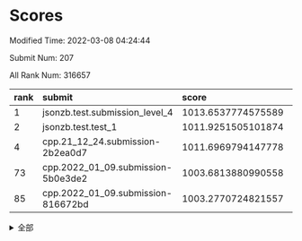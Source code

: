 # Scores

Modified Time: 2022-03-08 04:24:44

Submit Num: 207

All Rank Num: 316657

| rank |               submit               |       score        |       sigma        | pk_num |
| :--- | :--------------------------------- | :----------------- | :----------------- | :----- |
| 1    | jsonzb.test.submission_level_4     | 1013.6537774575589 | 0.8022480808196293 | 6117   |
| 2    | jsonzb.test.test_1                 | 1011.9251505101874 | 0.7957210161453525 | 6115   |
| 4    | cpp.21_12_24.submission-2b2ea0d7   | 1011.6969794147778 | 0.7779890169817895 | 6115   |
| 73   | cpp.2022_01_09.submission-5b0e3de2 | 1003.6813880990558 | 0.7232939572084887 | 6113   |
| 85   | cpp.2022_01_09.submission-816672bd | 1003.2770724821557 | 0.7221102352956811 | 6120   |


<details>
<summary>全部</summary>

| rank |                 submit                 |       score        |       sigma        | pk_num |
| :--- | :------------------------------------- | :----------------- | :----------------- | :----- |
| 1    | jsonzb.test.submission_level_4         | 1013.6537774575589 | 0.8022480808196293 | 6117   |
| 2    | jsonzb.test.test_1                     | 1011.9251505101874 | 0.7957210161453525 | 6115   |
| 3    | gobigger.level_3.submission_level_3_11 | 1011.9078357765098 | 0.7818739521310599 | 6119   |
| 4    | cpp.21_12_24.submission-2b2ea0d7       | 1011.6969794147778 | 0.7779890169817895 | 6115   |
| 5    | gobigger.level_3.submission_level_3_43 | 1011.4687723401853 | 0.7510306218621622 | 6120   |
| 6    | gobigger.level_3.submission_level_3_17 | 1011.3330770325581 | 0.7616072218126153 | 6115   |
| 7    | gobigger.level_3.submission_level_3_21 | 1011.3235519329518 | 0.7878116119224116 | 6117   |
| 8    | gobigger.level_3.submission_level_3_38 | 1011.1884155095636 | 0.7593880543477909 | 6121   |
| 9    | gobigger.level_3.submission_level_3_13 | 1011.1642276336212 | 0.7614856427235789 | 6117   |
| 10   | gobigger.level_3.submission_level_3_19 | 1010.8907390659622 | 0.7469734340101104 | 6121   |
| 11   | gobigger.level_3.submission_level_3_46 | 1010.8108207353705 | 0.7764167774506323 | 6120   |
| 12   | gobigger.level_3.submission_level_3_6  | 1010.8038431335463 | 0.7938093628871454 | 6119   |
| 13   | gobigger.level_3.submission_level_3_14 | 1010.7762320200253 | 0.7658019349149008 | 6122   |
| 14   | gobigger.level_3.submission_level_3_10 | 1010.6652867737085 | 0.7751822463490452 | 6123   |
| 15   | gobigger.level_3.submission_level_3_33 | 1010.4612138257216 | 0.7281906712470706 | 6118   |
| 16   | gobigger.level_3.submission_level_3_48 | 1010.4352283730329 | 0.7620842352681907 | 6119   |
| 17   | gobigger.level_3.submission_level_3_30 | 1010.4234637102954 | 0.7699319581659237 | 6118   |
| 18   | gobigger.level_3.submission_level_3_7  | 1010.371813146301  | 0.7778825720983664 | 6120   |
| 19   | gobigger.level_3.submission_level_3_39 | 1010.3302206316087 | 0.7728616320376711 | 6119   |
| 20   | gobigger.level_3.submission_level_3_36 | 1010.2791071977318 | 0.7658951209282986 | 6117   |
| 21   | gobigger.level_3.submission_level_3_27 | 1010.1836834362975 | 0.7654147914474082 | 6118   |
| 22   | gobigger.level_3.submission_level_3_41 | 1010.1768661085888 | 0.743490227640492  | 6119   |
| 23   | gobigger.level_3.submission_level_3_4  | 1010.1334523566485 | 0.7765732663481821 | 6116   |
| 24   | gobigger.level_3.submission_level_3_49 | 1010.0434325613355 | 0.7560585642802475 | 6115   |
| 25   | gobigger.level_3.submission_level_3_23 | 1009.8653597536311 | 0.7345291253670112 | 6117   |
| 26   | gobigger.level_3.submission_level_3_18 | 1009.8631391603744 | 0.746879015011287  | 6118   |
| 27   | gobigger.level_3.submission_level_3_47 | 1009.789104933015  | 0.7730562600313583 | 6117   |
| 28   | gobigger.level_3.submission_level_3_0  | 1009.7515706841377 | 0.7469676417128672 | 6120   |
| 29   | gobigger.level_3.submission_level_3_40 | 1009.7402741364623 | 0.7575230954537279 | 6119   |
| 30   | gobigger.level_3.submission_level_3_16 | 1009.7265913429237 | 0.761913094825132  | 6121   |
| 31   | gobigger.level_3.submission_level_3_3  | 1009.6707356269864 | 0.7458215867308222 | 6121   |
| 32   | gobigger.level_3.submission_level_3_15 | 1009.638103815376  | 0.7415988260897465 | 6118   |
| 33   | gobigger.level_3.submission_level_3_8  | 1009.6260319449343 | 0.7686894831700473 | 6121   |
| 34   | gobigger.level_3.submission_level_3_44 | 1009.447847695371  | 0.7576842583631856 | 6121   |
| 35   | gobigger.level_3.submission_level_3_37 | 1009.4330098465632 | 0.7548392328609608 | 6115   |
| 36   | gobigger.level_3.submission_level_3_2  | 1009.3848928263711 | 0.733504962453595  | 6124   |
| 37   | gobigger.level_3.submission_level_3_31 | 1009.3613608839051 | 0.762327395443203  | 6115   |
| 38   | gobigger.level_3.submission_level_3_20 | 1009.347029117392  | 0.7755156684723988 | 6116   |
| 39   | gobigger.level_3.submission_level_3_26 | 1009.3311443165143 | 0.7544520764568144 | 6119   |
| 40   | gobigger.level_3.submission_level_3_35 | 1009.2008199405567 | 0.7519341351242821 | 6118   |
| 41   | gobigger.level_3.submission_level_3_32 | 1009.1994382109737 | 0.7454204103132224 | 6121   |
| 42   | gobigger.level_3.submission_level_3_5  | 1009.1878598428314 | 0.7490147105885928 | 6115   |
| 43   | gobigger.level_3.submission_level_3_34 | 1009.1544420859074 | 0.7535340086255164 | 6121   |
| 44   | gobigger.level_3.submission_level_3_24 | 1009.1514188170655 | 0.7588545035542733 | 6118   |
| 45   | gobigger.level_3.submission_level_3_12 | 1009.1204613344265 | 0.7182493871402768 | 6120   |
| 46   | gobigger.level_3.submission_level_3_28 | 1009.1089113021372 | 0.7493378338108883 | 6119   |
| 47   | gobigger.level_3.submission_level_3_9  | 1009.0572635921641 | 0.7819665606326988 | 6123   |
| 48   | gobigger.level_3.submission_level_3_1  | 1009.0114799514157 | 0.7636037054639766 | 6118   |
| 49   | gobigger.level_3.submission_level_3_25 | 1008.9329824492255 | 0.7399930728485203 | 6118   |
| 50   | gobigger.level_3.submission_level_3_42 | 1008.8258312426669 | 0.751495847420158  | 6117   |
| 51   | gobigger.level_3.submission_level_3_45 | 1008.8207608751223 | 0.76890040704203   | 6114   |
| 52   | gobigger.level_3.submission_level_3_22 | 1008.5898679551641 | 0.7446328288084542 | 6122   |
| 53   | gobigger.level_3.submission_level_3_29 | 1008.3373388711843 | 0.7304541914741277 | 6126   |
| 54   | gobigger.level_1.submission_level_1_21 | 1004.6357988736451 | 0.7195004825376643 | 6123   |
| 55   | gobigger.level_1.submission_level_1_17 | 1004.4606307324594 | 0.7309975165557787 | 6120   |
| 56   | gobigger.level_1.submission_level_1_31 | 1004.4096565341088 | 0.7161525162917793 | 6124   |
| 57   | gobigger.level_1.submission_level_1_4  | 1004.4029143605787 | 0.7189804143995918 | 6120   |
| 58   | gobigger.level_1.submission_level_1_22 | 1004.3317091596997 | 0.7119276036567987 | 6125   |
| 59   | gobigger.level_1.submission_level_1_42 | 1004.1842059190958 | 0.7110419821038216 | 6118   |
| 60   | gobigger.level_1.submission_level_1_32 | 1004.172130245352  | 0.7182852915386635 | 6120   |
| 61   | gobigger.level_1.submission_level_1_25 | 1004.1194580203278 | 0.7305605526455637 | 6118   |
| 62   | gobigger.level_1.submission_level_1_46 | 1004.1067313153343 | 0.7346349517751939 | 6121   |
| 63   | gobigger.level_1.submission_level_1_37 | 1004.0512774536403 | 0.7191071950530641 | 6118   |
| 64   | gobigger.level_1.submission_level_1_5  | 1003.9954063844068 | 0.7180699777069242 | 6116   |
| 65   | gobigger.level_1.submission_level_1_3  | 1003.8928695835159 | 0.7199240142648854 | 6116   |
| 66   | gobigger.level_1.submission_level_1_6  | 1003.8640135902905 | 0.7221897416786229 | 6119   |
| 67   | gobigger.level_1.submission_level_1_23 | 1003.8497750235082 | 0.7136883475208613 | 6124   |
| 68   | gobigger.level_1.submission_level_1_10 | 1003.8010985030611 | 0.7267371657881228 | 6119   |
| 69   | gobigger.level_1.submission_level_1_47 | 1003.7721652295576 | 0.7222523080975097 | 6117   |
| 70   | gobigger.level_1.submission_level_1_18 | 1003.7429584360033 | 0.7009116668976293 | 6112   |
| 71   | gobigger.level_1.submission_level_1_8  | 1003.7305985772089 | 0.7176185122778628 | 6116   |
| 72   | gobigger.level_1.submission_level_1_1  | 1003.7017461758253 | 0.7256452146586825 | 6123   |
| 73   | cpp.2022_01_09.submission-5b0e3de2     | 1003.6813880990558 | 0.7232939572084887 | 6113   |
| 74   | gobigger.level_1.submission_level_1_40 | 1003.6618775469661 | 0.7166896588770141 | 6120   |
| 75   | gobigger.level_1.submission_level_1_26 | 1003.6601109151989 | 0.7179576530706163 | 6120   |
| 76   | gobigger.level_1.submission_level_1_41 | 1003.6290712553383 | 0.7077113704247887 | 6114   |
| 77   | gobigger.level_1.submission_level_1_34 | 1003.6020789951941 | 0.7109742408220816 | 6121   |
| 78   | gobigger.level_1.submission_level_1_45 | 1003.5821638366697 | 0.7118706045683489 | 6119   |
| 79   | gobigger.level_1.submission_level_1_0  | 1003.5510286479863 | 0.7172676588420378 | 6117   |
| 80   | gobigger.level_1.submission_level_1_33 | 1003.4999107439775 | 0.7158997086467472 | 6119   |
| 81   | gobigger.level_1.submission_level_1_24 | 1003.4689052601453 | 0.7149122194942119 | 6116   |
| 82   | gobigger.level_1.submission_level_1_27 | 1003.3781957299439 | 0.7301428210024603 | 6119   |
| 83   | gobigger.level_1.submission_level_1_12 | 1003.3510407123588 | 0.7168269506980213 | 6119   |
| 84   | gobigger.level_1.submission_level_1_48 | 1003.322223955197  | 0.7223439579608696 | 6121   |
| 85   | cpp.2022_01_09.submission-816672bd     | 1003.2770724821557 | 0.7221102352956811 | 6120   |
| 86   | gobigger.level_1.submission_level_1_38 | 1003.2632893960024 | 0.7178956561001808 | 6121   |
| 87   | gobigger.level_1.submission_level_1_11 | 1003.218463301176  | 0.7105163190042951 | 6120   |
| 88   | gobigger.level_1.submission_level_1_44 | 1003.191750861055  | 0.7124068469258122 | 6119   |
| 89   | gobigger.level_1.submission_level_1_2  | 1003.1540887967269 | 0.7215640143113692 | 6123   |
| 90   | gobigger.level_1.submission_level_1_36 | 1003.1305085703503 | 0.7224123659861361 | 6112   |
| 91   | gobigger.level_1.submission_level_1_9  | 1003.104559556178  | 0.7173754705130381 | 6116   |
| 92   | gobigger.level_1.submission_level_1_49 | 1003.0998444620914 | 0.7180370379218255 | 6118   |
| 93   | gobigger.level_1.submission_level_1_7  | 1003.0963428836793 | 0.7145111021151707 | 6119   |
| 94   | gobigger.level_1.submission_level_1_39 | 1002.9739491854796 | 0.7107918475599485 | 6125   |
| 95   | gobigger.level_1.submission_level_1_19 | 1002.9700255586973 | 0.7078872391792904 | 6120   |
| 96   | gobigger.level_1.submission_level_1_16 | 1002.8501976162573 | 0.7176041511641292 | 6121   |
| 97   | gobigger.level_1.submission_level_1_14 | 1002.7680459484459 | 0.7212697100501536 | 6123   |
| 98   | gobigger.level_1.submission_level_1_15 | 1002.6874463954024 | 0.7018405573403637 | 6124   |
| 99   | gobigger.level_1.submission_level_1_35 | 1002.6378153744405 | 0.7101615543328684 | 6120   |
| 100  | gobigger.level_1.submission_level_1_29 | 1002.5908181582195 | 0.7149684068490755 | 6118   |
| 101  | gobigger.level_1.submission_level_1_30 | 1002.3504712519053 | 0.7113847415178036 | 6117   |
| 102  | gobigger.level_1.submission_level_1_13 | 1002.1770739941526 | 0.6991034431144142 | 6122   |
| 103  | gobigger.level_1.submission_level_1_28 | 1002.1161587631273 | 0.7082980360433064 | 6118   |
| 104  | gobigger.level_1.submission_level_1_20 | 1002.0229980216619 | 0.7161180531738864 | 6121   |
| 105  | gobigger.level_1.submission_level_1_43 | 1001.6353978396693 | 0.7108234033765467 | 6118   |
| 106  | gobigger.random.submission_random_0    | 997.8700778942576  | 0.6896158693440637 | 6123   |
| 107  | gobigger.random.submission_random_8    | 997.6613505535903  | 0.7144183964461835 | 6115   |
| 108  | gobigger.random.submission_random_30   | 997.1958053228853  | 0.7168700326867223 | 6114   |
| 109  | gobigger.random.submission_random_29   | 997.1763895787919  | 0.712663725966806  | 6120   |
| 110  | gobigger.random.submission_random_28   | 996.8767934253448  | 0.7003530029148979 | 6121   |
| 111  | gobigger.random.submission_random_36   | 996.7981413336445  | 0.70436855598174   | 6116   |
| 112  | gobigger.random.submission_random_45   | 996.7469553706516  | 0.712395618177603  | 6117   |
| 113  | gobigger.random.submission_random_18   | 996.7157073369551  | 0.702154066232751  | 6117   |
| 114  | gobigger.random.submission_random_43   | 996.6679687587192  | 0.7094921768429934 | 6120   |
| 115  | gobigger.random.submission_random_5    | 996.6605558292362  | 0.7080645971006962 | 6118   |
| 116  | gobigger.random.submission_random_7    | 996.6278251509106  | 0.7185820097860541 | 6119   |
| 117  | gobigger.random.submission_random_42   | 996.6258180243079  | 0.7140397468544639 | 6119   |
| 118  | gobigger.random.submission_random_33   | 996.5106496916134  | 0.7142408900360944 | 6117   |
| 119  | gobigger.random.submission_random_41   | 996.4902673997964  | 0.7146587624393225 | 6116   |
| 120  | gobigger.random.submission_random_13   | 996.4387556086278  | 0.7175354292066316 | 6119   |
| 121  | gobigger.random.submission_random_23   | 996.3930162016912  | 0.7276870058481958 | 6120   |
| 122  | gobigger.random.submission_random_26   | 996.3586134702168  | 0.7146343840952256 | 6121   |
| 123  | gobigger.random.submission_random_3    | 996.335529669624   | 0.7082942037122295 | 6114   |
| 124  | gobigger.random.submission_random_32   | 996.3048859921037  | 0.7039643590780368 | 6125   |
| 125  | gobigger.random.submission_random_37   | 996.2820024352659  | 0.7122161881096463 | 6124   |
| 126  | gobigger.random.submission_random_1    | 996.2681815609492  | 0.699858932850352  | 6123   |
| 127  | gobigger.random.submission_random_17   | 996.255063819089   | 0.6980967243036772 | 6118   |
| 128  | gobigger.random.submission_random_11   | 996.1592260389377  | 0.7096845898707472 | 6118   |
| 129  | gobigger.random.submission_random_40   | 996.1477544435697  | 0.7174102635587657 | 6119   |
| 130  | gobigger.random.submission_random_10   | 996.0243772037605  | 0.7102812641685645 | 6120   |
| 131  | gobigger.random.submission_random_22   | 996.0016763836609  | 0.7172778530725468 | 6116   |
| 132  | gobigger.random.submission_random_47   | 995.9820777665913  | 0.7188081626703552 | 6122   |
| 133  | gobigger.random.submission_random_9    | 995.9216006764232  | 0.7210819746484121 | 6122   |
| 134  | gobigger.random.submission_random_20   | 995.887558946768   | 0.7095388219236596 | 6119   |
| 135  | gobigger.random.submission_random_12   | 995.8373740810717  | 0.7196637745343691 | 6122   |
| 136  | gobigger.random.submission_random_38   | 995.7947099548536  | 0.7119754188470317 | 6112   |
| 137  | gobigger.random.submission_random_6    | 995.7082728185317  | 0.7138455732857301 | 6120   |
| 138  | gobigger.random.submission_random_14   | 995.6776701380822  | 0.7112343100959324 | 6117   |
| 139  | gobigger.random.submission_random_16   | 995.6265595051891  | 0.7029708210555862 | 6121   |
| 140  | gobigger.random.submission_random_21   | 995.6095087171028  | 0.7111573248708689 | 6120   |
| 141  | gobigger.random.submission_random_44   | 995.5905087973166  | 0.7187724997107257 | 6118   |
| 142  | gobigger.random.submission_random_27   | 995.5860266278894  | 0.7213908820373509 | 6122   |
| 143  | gobigger.random.submission_random_34   | 995.5781219797814  | 0.707267845206382  | 6120   |
| 144  | gobigger.random.submission_random_48   | 995.5694216566925  | 0.713193486232701  | 6120   |
| 145  | gobigger.random.submission_random_15   | 995.5660548332249  | 0.7012183188358327 | 6117   |
| 146  | gobigger.random.submission_random_49   | 995.4762399891899  | 0.7284690013935983 | 6122   |
| 147  | gobigger.random.submission_random_4    | 995.4692835733449  | 0.7017620572585984 | 6120   |
| 148  | gobigger.random.submission_random_24   | 995.4319772409988  | 0.710944756603475  | 6114   |
| 149  | gobigger.random.submission_random_2    | 995.4117464105287  | 0.7202894237315354 | 6123   |
| 150  | gobigger.random.submission_random_46   | 995.3717344353845  | 0.7264908997027996 | 6116   |
| 151  | gobigger.random.submission_random_31   | 995.1864239980725  | 0.7102508216628292 | 6119   |
| 152  | gobigger.random.submission_random_39   | 995.1209170304568  | 0.7108509985725077 | 6121   |
| 153  | gobigger.random.submission_random_25   | 994.7984579903838  | 0.7199002140971723 | 6123   |
| 154  | gobigger.random.submission_random_35   | 994.6315554840181  | 0.7273791132669488 | 6123   |
| 155  | gobigger.random.submission_random_19   | 994.4038989806666  | 0.7020371701297239 | 6115   |
| 156  | gobigger.level_2.submission_level_2_3  | 994.0299801069074  | 0.7208799476190556 | 6122   |
| 157  | gobigger.level_2.submission_level_2_4  | 993.5042581206142  | 0.736862030674931  | 6116   |
| 158  | gobigger.level_2.submission_level_2_28 | 993.4515729036945  | 0.7490808283101976 | 6118   |
| 159  | gobigger.level_2.submission_level_2_12 | 993.3445148391351  | 0.7351786432133438 | 6114   |
| 160  | gobigger.level_2.submission_level_2_7  | 993.2898769932116  | 0.7381364233165365 | 6119   |
| 161  | gobigger.level_2.submission_level_2_25 | 993.2466268510796  | 0.7383522374581135 | 6120   |
| 162  | gobigger.level_2.submission_level_2_43 | 993.2028308540538  | 0.7462091148827987 | 6118   |
| 163  | gobigger.level_2.submission_level_2_10 | 993.1442333328008  | 0.7430291718193902 | 6118   |
| 164  | gobigger.level_2.submission_level_2_30 | 993.0421858942805  | 0.7379277330384207 | 6118   |
| 165  | gobigger.level_2.submission_level_2_21 | 992.9877358842333  | 0.7216940852369966 | 6117   |
| 166  | gobigger.level_2.submission_level_2_48 | 992.9356531030862  | 0.7511795250424471 | 6124   |
| 167  | gobigger.level_2.submission_level_2_2  | 992.9130615908587  | 0.7546668656693537 | 6118   |
| 168  | gobigger.level_2.submission_level_2_42 | 992.865850844389   | 0.7443742275644225 | 6124   |
| 169  | gobigger.level_2.submission_level_2_32 | 992.7682603955676  | 0.7277799047609956 | 6117   |
| 170  | gobigger.level_2.submission_level_2_46 | 992.7608397291676  | 0.7412563397271952 | 6115   |
| 171  | gobigger.level_2.submission_level_2_18 | 992.74200593339    | 0.738911294256996  | 6124   |
| 172  | gobigger.level_2.submission_level_2_15 | 992.7292155032405  | 0.7407056736077086 | 6118   |
| 173  | gobigger.level_2.submission_level_2_39 | 992.6180360035643  | 0.7417238606856178 | 6121   |
| 174  | gobigger.level_2.submission_level_2_27 | 992.5995081485962  | 0.7351934447433705 | 6118   |
| 175  | gobigger.level_2.submission_level_2_22 | 992.5323063441604  | 0.7554529191841571 | 6119   |
| 176  | gobigger.level_2.submission_level_2_26 | 992.3592034468618  | 0.7505868406220473 | 6122   |
| 177  | gobigger.level_2.submission_level_2_47 | 992.3550592572157  | 0.7470519786365002 | 6122   |
| 178  | gobigger.level_2.submission_level_2_36 | 992.3119155704211  | 0.741568648921232  | 6119   |
| 179  | gobigger.level_2.submission_level_2_33 | 992.2118309348191  | 0.732913867665605  | 6116   |
| 180  | gobigger.level_2.submission_level_2_9  | 992.1990175671696  | 0.7418755872786681 | 6120   |
| 181  | gobigger.level_2.submission_level_2_13 | 991.9700816045272  | 0.7395396841556015 | 6122   |
| 182  | gobigger.level_2.submission_level_2_37 | 991.9388437254421  | 0.7428464856852459 | 6117   |
| 183  | gobigger.level_2.submission_level_2_44 | 991.9161142729034  | 0.7359575045185917 | 6121   |
| 184  | gobigger.level_2.submission_level_2_19 | 991.9122560996362  | 0.7396878223752688 | 6118   |
| 185  | gobigger.level_2.submission_level_2_49 | 991.8833596104425  | 0.744162152220092  | 6120   |
| 186  | gobigger.level_2.submission_level_2_0  | 991.8826753326084  | 0.7470294546511463 | 6117   |
| 187  | gobigger.level_2.submission_level_2_45 | 991.8470035151422  | 0.7601804699180688 | 6116   |
| 188  | gobigger.level_2.submission_level_2_11 | 991.7693598536451  | 0.747823575724325  | 6120   |
| 189  | gobigger.level_2.submission_level_2_8  | 991.7639821511348  | 0.751733526022102  | 6122   |
| 190  | gobigger.level_2.submission_level_2_41 | 991.69206916213    | 0.758328144194736  | 6114   |
| 191  | gobigger.level_2.submission_level_2_34 | 991.6161113445315  | 0.7554081980663037 | 6121   |
| 192  | gobigger.level_2.submission_level_2_29 | 991.5574579860357  | 0.7472192370153254 | 6119   |
| 193  | gobigger.level_2.submission_level_2_23 | 991.5301437001383  | 0.7711477581770115 | 6118   |
| 194  | gobigger.level_2.submission_level_2_38 | 991.4390091290409  | 0.7612608819776664 | 6118   |
| 195  | gobigger.level_2.submission_level_2_17 | 991.3267063076939  | 0.753400636591243  | 6124   |
| 196  | gobigger.level_2.submission_level_2_16 | 991.1534546772571  | 0.7371489084283356 | 6120   |
| 197  | gobigger.level_2.submission_level_2_31 | 991.14145500907    | 0.7524274534510346 | 6120   |
| 198  | gobigger.level_2.submission_level_2_14 | 991.0566848188432  | 0.7488052894628275 | 6115   |
| 199  | gobigger.level_2.submission_level_2_5  | 990.9399624487125  | 0.7435594970037869 | 6116   |
| 200  | gobigger.level_2.submission_level_2_6  | 990.281076438547   | 0.7800254272645908 | 6119   |
| 201  | gobigger.level_2.submission_level_2_20 | 990.2145432070953  | 0.7672618604508772 | 6116   |
| 202  | gobigger.level_2.submission_level_2_1  | 990.1887213782783  | 0.7659307323685962 | 6122   |
| 203  | gobigger.level_2.submission_level_2_35 | 990.0044434021238  | 0.7780918623336249 | 6117   |
| 204  | gobigger.level_2.submission_level_2_24 | 989.4457780174172  | 0.761273157512558  | 6123   |
| 205  | gobigger.level_2.submission_level_2_40 | 989.199946369673   | 0.8065480726616515 | 6116   |
| 206  | gobigger.none.submission_none_1        | 978.3423197000463  | 1.2801945062097115 | 6115   |
| 207  | gobigger.none.submission_none_0        | 976.2487395490235  | 1.477492238777748  | 6117   |

</details>